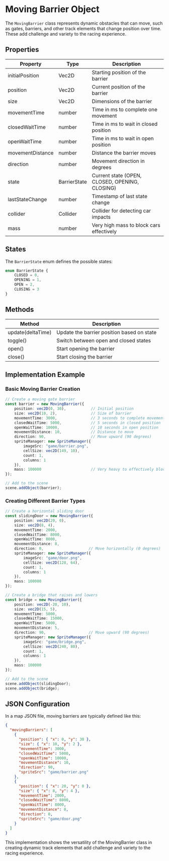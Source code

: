 # Moving Barrier Object

The `MovingBarrier` class represents dynamic obstacles that can move, such as gates, barriers, and other track elements that change position over time. These add challenge and variety to the racing experience.

## Properties

| Property | Type | Description |
|----------|------|-------------|
| initialPosition | Vec2D | Starting position of the barrier |
| position | Vec2D | Current position of the barrier |
| size | Vec2D | Dimensions of the barrier |
| movementTime | number | Time in ms to complete one movement |
| closedWaitTime | number | Time in ms to wait in closed position |
| openWaitTime | number | Time in ms to wait in open position |
| movementDistance | number | Distance the barrier moves |
| direction | number | Movement direction in degrees |
| state | BarrierState | Current state (OPEN, CLOSED, OPENING, CLOSING) |
| lastStateChange | number | Timestamp of last state change |
| collider | Collider | Collider for detecting car impacts |
| mass | number | Very high mass to block cars effectively |

## States

The `BarrierState` enum defines the possible states:

```typescript
enum BarrierState {
    CLOSED = 0,
    OPENING = 1,
    OPEN = 2,
    CLOSING = 3
}
```

## Methods

| Method | Description |
|--------|-------------|
| update(deltaTime) | Update the barrier position based on state |
| toggle() | Switch between open and closed states |
| open() | Start opening the barrier |
| close() | Start closing the barrier |

## Implementation Example

### Basic Moving Barrier Creation

```typescript
// Create a moving gate barrier
const barrier = new MovingBarrier({
    position: vec2D(0, 30),           // Initial position
    size: vec2D(10, 2),               // Size of barrier
    movementTime: 3000,               // 3 seconds to complete movement
    closedWaitTime: 5000,             // 5 seconds in closed position
    openWaitTime: 10000,              // 10 seconds in open position
    movementDistance: 10,             // Distance to move
    direction: 90,                    // Move upward (90 degrees)
    spriteManager: new SpriteManager({
        imageSrc: "game/barrier.png",
        cellSize: vec2D(149, 10),
        count: 1,
        columns: 1
    }),
    mass: 100000                      // Very heavy to effectively block cars
});

// Add to the scene
scene.addObject(barrier);
```

### Creating Different Barrier Types

```typescript
// Create a horizontal sliding door
const slidingDoor = new MovingBarrier({
    position: vec2D(20, 0),
    size: vec2D(8, 4),
    movementTime: 2000,
    closedWaitTime: 8000,
    openWaitTime: 8000,
    movementDistance: 8,
    direction: 0,                    // Move horizontally (0 degrees)
    spriteManager: new SpriteManager({
        imageSrc: "game/door.png",
        cellSize: vec2D(128, 64),
        count: 1,
        columns: 1
    }),
    mass: 100000
});

// Create a bridge that raises and lowers
const bridge = new MovingBarrier({
    position: vec2D(-20, 10),
    size: vec2D(15, 5),
    movementTime: 5000,
    closedWaitTime: 15000,
    openWaitTime: 5000,
    movementDistance: 5,
    direction: 90,                   // Move upward (90 degrees)
    spriteManager: new SpriteManager({
        imageSrc: "game/bridge.png",
        cellSize: vec2D(240, 80),
        count: 1,
        columns: 1
    }),
    mass: 100000
});

// Add to the scene
scene.addObject(slidingDoor);
scene.addObject(bridge);
```

## JSON Configuration

In a map JSON file, moving barriers are typically defined like this:

```json
{
  "movingBarriers": [
    {
      "position": { "x": 0, "y": 30 },
      "size": { "x": 10, "y": 2 },
      "movementTime": 3000,
      "closedWaitTime": 5000,
      "openWaitTime": 10000,
      "movementDistance": 10,
      "direction": 90,
      "spriteSrc": "game/barrier.png"
    },
    {
      "position": { "x": 20, "y": 0 },
      "size": { "x": 8, "y": 4 },
      "movementTime": 2000,
      "closedWaitTime": 8000,
      "openWaitTime": 8000,
      "movementDistance": 8,
      "direction": 0,
      "spriteSrc": "game/door.png"
    }
  ]
}
```

This implementation shows the versatility of the MovingBarrier class in creating dynamic track elements that add challenge and variety to the racing experience.